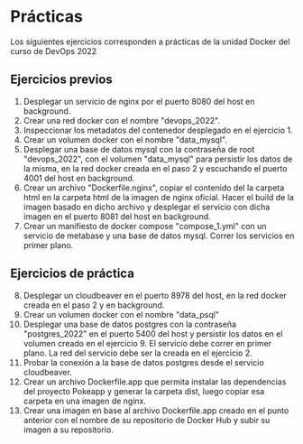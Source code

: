 # Prácticas

Los siguientes ejercicios corresponden a prácticas de la unidad Docker del curso de DevOps 2022

## Ejercicios previos

1. Desplegar un servicio de nginx por el puerto 8080 del host en background.
2. Crear una red docker con el nombre "devops_2022".
3. Inspeccionar los metadatos del contenedor desplegado en el ejercicio 1.
4. Crear un volumen docker con el nombre "data_mysql".
5. Desplegar una base de datos mysql con la contraseña de root "devops_2022", con el volumen "data_mysql" para persistir los datos de la misma,
    en la red docker creada en el paso 2 y escuchando el puerto 4001 del host en background.
6. Crear un archivo "Dockerfile.nginx", copiar el contenido del la carpeta html en la carpeta html de la imagen de nginx oficial. Hacer el build
    de la imagen basado en dicho archivo y desplegar el servicio con dicha imagen en el puerto 8081 del host en background.
7. Crear un manifiesto de docker compose "compose_1.yml" con un servicio de metabase y una base de datos mysql. Correr los servicios en primer plano.

## Ejercicios de práctica

8. Desplegar un cloudbeaver en el puerto 8978 del host, en la red docker creada en el paso 2 y en background.
9. Crear un volumen docker con el nombre "data_psql"
10. Desplegar una base de datos postgres con la contraseña "postgres_2022" en el puerto 5400 del host y persistir los datos en el volumen creado
en el ejercicio 9. El servicio debe correr en primer plano. La red del servicio debe ser la creada en el ejercicio 2.
11. Probar la conexión a la base de datos postgres desde el servicio cloudbeaver.
12. Crear un archivo Dockerfile.app que permita instalar las dependencias del proyecto Pokeapp y generar la carpeta dist, luego copiar esa carpeta en una imagen de nginx.
13. Crear una imagen en base al archivo Dockerfile.app creado en el punto anterior con el nombre de su repositorio de Docker Hub y subir su imagen a su repositorio.
